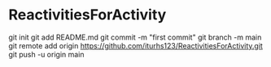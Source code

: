 # ReactivitiesForActivity
git init
git add README.md
git commit -m "first commit"
git branch -m main
git remote add origin https://github.com/iturhs123/ReactivitiesForActivity.git
git push -u origin main
